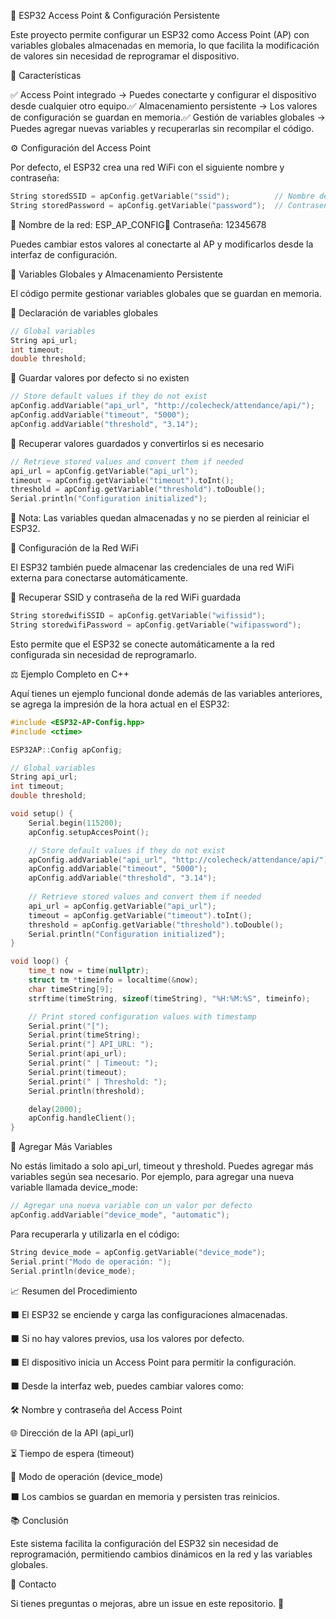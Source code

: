 🚀 ESP32 Access Point & Configuración Persistente

Este proyecto permite configurar un ESP32 como Access Point (AP) con variables globales almacenadas en memoria, lo que facilita la modificación de valores sin necesidad de reprogramar el dispositivo.

💚 Características

✅ Access Point integrado → Puedes conectarte y configurar el dispositivo desde cualquier otro equipo.✅ Almacenamiento persistente → Los valores de configuración se guardan en memoria.✅ Gestión de variables globales → Puedes agregar nuevas variables y recuperarlas sin recompilar el código.

⚙️ Configuración del Access Point

Por defecto, el ESP32 crea una red WiFi con el siguiente nombre y contraseña:
```cpp
String storedSSID = apConfig.getVariable("ssid");          // Nombre del Access Point  
String storedPassword = apConfig.getVariable("password");  // Contraseña del AP  
```
📱 Nombre de la red: ESP_AP_CONFIG🔑 Contraseña: 12345678

Puedes cambiar estos valores al conectarte al AP y modificarlos desde la interfaz de configuración.

🔧 Variables Globales y Almacenamiento Persistente

El código permite gestionar variables globales que se guardan en memoria.

🔹 Declaración de variables globales

```cpp
// Global variables  
String api_url;   
int timeout;     
double threshold;  
```
🔹 Guardar valores por defecto si no existen
```cpp
// Store default values if they do not exist  
apConfig.addVariable("api_url", "http://colecheck/attendance/api/");  
apConfig.addVariable("timeout", "5000");  
apConfig.addVariable("threshold", "3.14");  
```
🔹 Recuperar valores guardados y convertirlos si es necesario
```cpp
// Retrieve stored values and convert them if needed  
api_url = apConfig.getVariable("api_url");  
timeout = apConfig.getVariable("timeout").toInt();  
threshold = apConfig.getVariable("threshold").toDouble();  
Serial.println("Configuration initialized");  
```
📌 Nota: Las variables quedan almacenadas y no se pierden al reiniciar el ESP32.

📶 Configuración de la Red WiFi

El ESP32 también puede almacenar las credenciales de una red WiFi externa para conectarse automáticamente.

🔹 Recuperar SSID y contraseña de la red WiFi guardada
```cpp
String storedwifiSSID = apConfig.getVariable("wifissid");  
String storedwifiPassword = apConfig.getVariable("wifipassword");  
```
Esto permite que el ESP32 se conecte automáticamente a la red configurada sin necesidad de reprogramarlo.

⚖️ Ejemplo Completo en C++

Aquí tienes un ejemplo funcional donde además de las variables anteriores, se agrega la impresión de la hora actual en el ESP32:

```cpp
#include <ESP32-AP-Config.hpp>
#include <ctime>

ESP32AP::Config apConfig;  

// Global variables
String api_url;   
int timeout;     
double threshold;

void setup() {
    Serial.begin(115200);
    apConfig.setupAccesPoint();  

    // Store default values if they do not exist
    apConfig.addVariable("api_url", "http://colecheck/attendance/api/");
    apConfig.addVariable("timeout", "5000");  
    apConfig.addVariable("threshold", "3.14");
    
    // Retrieve stored values and convert them if needed
    api_url = apConfig.getVariable("api_url");
    timeout = apConfig.getVariable("timeout").toInt();  
    threshold = apConfig.getVariable("threshold").toDouble();  
    Serial.println("Configuration initialized");
}

void loop() {
    time_t now = time(nullptr);
    struct tm *timeinfo = localtime(&now);
    char timeString[9];
    strftime(timeString, sizeof(timeString), "%H:%M:%S", timeinfo);

    // Print stored configuration values with timestamp
    Serial.print("[");
    Serial.print(timeString);
    Serial.print("] API_URL: ");
    Serial.print(api_url);
    Serial.print(" | Timeout: ");
    Serial.print(timeout);
    Serial.print(" | Threshold: ");
    Serial.println(threshold);

    delay(2000);
    apConfig.handleClient();  
}
```
🔄 Agregar Más Variables

No estás limitado a solo api_url, timeout y threshold. Puedes agregar más variables según sea necesario. Por ejemplo, para agregar una nueva variable llamada device_mode:
```cpp
// Agregar una nueva variable con un valor por defecto
apConfig.addVariable("device_mode", "automatic");
```
Para recuperarla y utilizarla en el código:
```cpp
String device_mode = apConfig.getVariable("device_mode");
Serial.print("Modo de operación: ");
Serial.println(device_mode);
```
📈 Resumen del Procedimiento

⬛️ El ESP32 se enciende y carga las configuraciones almacenadas.

⬛️ Si no hay valores previos, usa los valores por defecto.

⬛️ El dispositivo inicia un Access Point para permitir la configuración.

⬛️ Desde la interfaz web, puedes cambiar valores como:

🛠️ Nombre y contraseña del Access Point

🌐 Dirección de la API (api_url)

⏳ Tiempo de espera (timeout)

🔄 Modo de operación (device_mode)

⬛️ Los cambios se guardan en memoria y persisten tras reinicios.


📚 Conclusión

Este sistema facilita la configuración del ESP32 sin necesidad de reprogramación, permitiendo cambios dinámicos en la red y las variables globales.

💌 Contacto

Si tienes preguntas o mejoras, abre un issue en este repositorio. 🚀